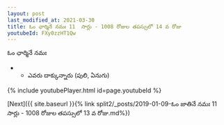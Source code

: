 ```yaml
---
layout: post
last_modified_at: 2021-03-30
title: ఓం ఛార్మినే నమః 11  సార్లు - 1008 రోజుల తపస్సులో 14 వ రోజు
youtubeId: FXy0zzHT1Qw
---
```

 
 
 ఓం ఛార్మినే నమః  
 
 -  - ఎవరు దాక్కున్నారు (పులి, ఏనుగు) 
 
  
 
  
 
 
 
 
 
 


{% include youtubePlayer.html id=page.youtubeId %}
 
[Next]({{ site.baseurl }}{% link  split2/_posts/2019-01-09-ఓం జాతినే నమః 11  సార్లు - 1008 రోజుల తపస్సులో 13 వ రోజు.md%})
 
